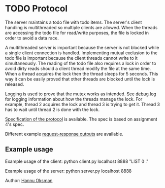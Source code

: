 # TODO Protocol

The server maintains a todo file with todo items.
The server's client handling is multithreaded so multiple clients are allowed.
When the threads are accessing the todo file for read/write purposes, the file is locked in order to avoid a data race.

A multithreaded server is important because the server is not blocked while a single client connection is handled.
Implementing mutual exclusion to the todo file is important because the client threads cannot write to it simultaneously.
The reading of the todo file also requires a lock in order to avoid dirty reads should a client thread modify the file at the same time.
When a thread acquires the lock then the thread sleeps for 5 seconds.
This way it can be easily proved that other threads are blocked until the lock is released.

Logging is used to prove that the mutex works as intended.
See [debug log](debug.log) for logging information about how the threads manage the lock.
For example, thread 2 acquires the lock and thread 3 is trying to get it.
Thread 3 has to wait until thread 2 is done with the lock.

[Specification of the protocol](spec.md) is available. The spec is based on assignment 4's spec.

Different example [request-response outputs](outputs.md) are available.

## Example usage

Example usage of the client: python client.py localhost 8888 "LIST 0 ."

Example usage of the server: python server.py localhost 8888

Author: [Hannu Oksman](https://student.labranet.jamk.fi/~L2912/)
